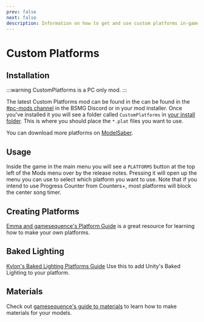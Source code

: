 ```yaml
---
prev: false
next: false
description: Information on how to get and use custom platforms in-game!
---
```


# Custom Platforms

## Installation

:::warning
CustomPlatforms is a PC only mod.
:::

The latest Custom Platforms mod can be found in the can be found in the [#pc-mods channel](https://discord.gg/beatsabermods)
in the BSMG Discord or in your mod installer. Once you've installed it you will
see a folder called `CustomPlatforms` in [your install folder](/faq/install-folder.md). This is where you should place
the `*.plat` files you want to use.

You can download more platforms on [ModelSaber](https://modelsaber.com/Platforms/).

## Usage

Inside the game in the main menu you will see a `PLATFORMS` button at the top left of the Mods menu over by the release notes.
Pressing it will open up the menu you can use to select which platform you want to use. Note that if you intend to use
Progress Counter from Counters+, most platforms will block the center song timer.

## Creating Platforms

[Emma and gamesequence's Platform Guide](./platforms-guide.md) is a great resource for learning how to make your own platforms.

## Baked Lighting

[Kylon's Baked Lighting Platforms Guide](./baked-lighting-platforms-guide.md)
Use this to add Unity's Baked Lighting to your platform.

## Materials

Check out [gamesequence's guide to materials](./materials-guide.md) to learn how to make materials for your models.
